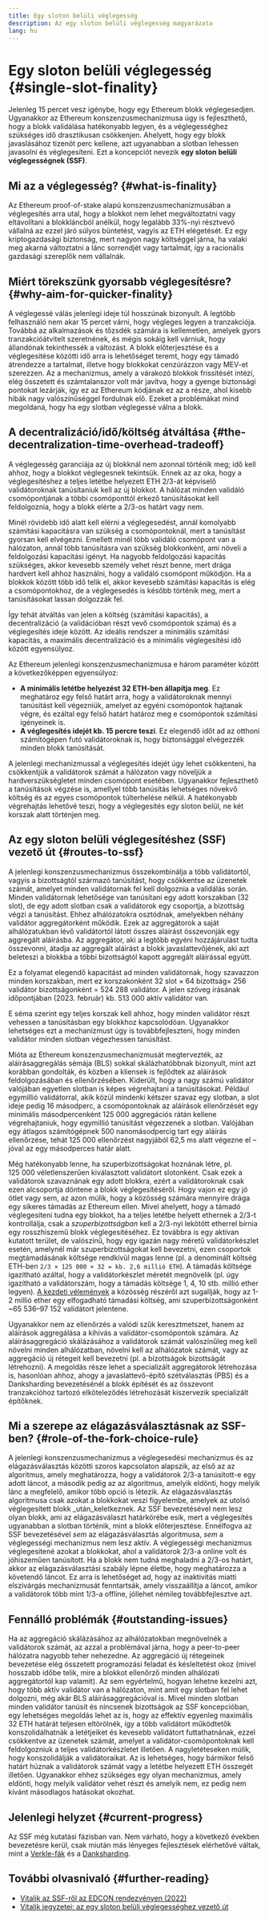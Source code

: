 ```yaml
---
title: Egy sloton belüli véglegesség
description: Az egy sloton belüli véglegesség magyarázata
lang: hu
---
```


# Egy sloton belüli véglegesség {#single-slot-finality}

Jelenleg 15 percet vesz igénybe, hogy egy Ethereum blokk véglegesedjen. Ugyanakkor az Ethereum konszenzusmechanizmusa úgy is fejleszthető, hogy a blokk validálása hatékonyabb legyen, és a véglegességhez szükséges idő drasztikusan csökkenjen. Ahelyett, hogy egy blokk javaslásához tizenöt perc kellene, azt ugyanabban a slotban lehessen javasolni és véglegesíteni. Ezt a koncepciót nevezik **egy sloton belüli véglegességnek (SSF)**.

## Mi az a véglegesség? {#what-is-finality}

Az Ethereum proof-of-stake alapú konszenzusmechanizmusában a véglegesítés arra utal, hogy a blokkot nem lehet megváltoztatni vagy eltávolítani a blokkláncból anélkül, hogy legalább 33%-nyi résztvevő vállalná az ezzel járó súlyos büntetést, vagyis az ETH elégetését. Ez egy kriptogazdasági biztonság, mert nagyon nagy költséggel járna, ha valaki meg akarná változtatni a lánc sorrendjét vagy tartalmát, így a racionális gazdasági szereplők nem vállalnák.

## Miért törekszünk gyorsabb véglegesítésre? {#why-aim-for-quicker-finality}

A véglegessé válás jelenlegi ideje túl hosszúnak bizonyult. A legtöbb felhasználó nem akar 15 percet várni, hogy végleges legyen a tranzakciója. Továbbá az alkalmazások és tőzsdék számára is kellemetlen, amelyek gyors tranzakcióátvitelt szeretnének, és mégis sokáig kell várniuk, hogy állandónak tekinthessék a változást. A blokk előterjesztése és a véglegesítése közötti idő arra is lehetőséget teremt, hogy egy támadó átrendezze a tartalmat, illetve hogy blokkokat cenzúrázzon vagy MEV-et szerezzen. Az a mechanizmus, amely a várakozó blokkok frissítését intézi, elég összetett és számtalanszor volt már javítva, hogy a gyenge biztonsági pontokat lezárják, így ez az Ethereum kódjának ez az a része, ahol kisebb hibák nagy valószínűséggel fordulnak elő. Ezeket a problémákat mind megoldaná, hogy ha egy slotban véglegessé válna a blokk.

## A decentralizáció/idő/költség átváltása {#the-decentralization-time-overhead-tradeoff}

A véglegesség garanciája az új blokknál nem azonnal történik meg; idő kell ahhoz, hogy a blokkot véglegesnek tekintsük. Ennek az az oka, hogy a véglegesítéshez a teljes letétbe helyezett ETH 2/3-át képviselő validátoroknak tanúsítaniuk kell az új blokkot. A hálózat minden validáló csomópontjának a többi csomóponttól érkező tanúsításokat kell feldolgoznia, hogy a blokk elérte a 2/3-os határt vagy nem.

Minél rövidebb idő alatt kell elérni a véglegesedést, annál komolyabb számítási kapacitásra van szükség a csomópontoknál, mert a tanúsítást gyorsan kell elvégezni. Emellett minél több validáló csomópont van a hálózaton, annál több tanúsításra van szükség blokkonként, ami növeli a feldolgozási kapacitási igényt. Ha nagyobb feldolgozási kapacitás szükséges, akkor kevesebb személy vehet részt benne, mert drága hardvert kell ahhoz használni, hogy a validáló csomópont működjön. Ha a blokkok között több idő telik el, akkor kevesebb számítási kapacitás is elég a csomópontokhoz, de a véglegesedés is később történik meg, mert a tanúsításokat lassan dolgozzák fel.

Így tehát átváltás van jelen a költség (számítási kapacitás), a decentralizáció (a validációban részt vevő csomópontok száma) és a véglegesítés ideje között. Az ideális rendszer a minimális számítási kapacitás, a maximális decentralizáció és a minimális véglegesítési idő között egyensúlyoz.

Az Ethereum jelenlegi konszenzusmechanizmusa e három paraméter között a következőképpen egyensúlyoz:

- **A minimális letétbe helyezést 32 ETH-ben állapítja meg**. Ez meghatároz egy felső határt arra, hogy a validátoroknak mennyi tanúsítást kell végezniük, amelyet az egyéni csomópontok hajtanak végre, és ezáltal egy felső határt határoz meg e csomópontok számítási igényeinek is.
- **A véglegesítés idejét kb. 15 percre teszi**. Ez elegendő időt ad az otthoni számítógépen futó validátoroknak is, hogy biztonsággal elvégezzék minden blokk tanúsítását.

A jelenlegi mechanizmussal a véglegesítés idejét úgy lehet csökkenteni, ha csökkentjük a validátorok számát a hálózaton vagy növeljük a hardverszükségletet minden csomópont esetében. Ugyanakkor fejleszthető a tanúsítások végzése is, amellyel több tanúsítás lehetséges növekvő költség és az egyes csomópontok túlterhelése nélkül. A hatékonyabb végrehajtás lehetővé teszi, hogy a véglegesítés egy sloton belül, ne két korszak alatt történjen meg.

## Az egy sloton belüli véglegesítéshez (SSF) vezető út {#routes-to-ssf}

<ExpandableCard title= "Miért nem lehet bevezetni az SSF-et akár ma?" eventCategory="/roadmap/single-slot-finality" eventName="clicked Why can't we hear SSF today?">

A jelenlegi konszenzusmechanizmus összekombinálja a több validátortól, vagyis a bizottságtól származó tanúsítást, hogy csökkentse az üzenetek számát, amelyet minden validátornak fel kell dolgoznia a validálás során. Minden validátornak lehetősége van tanúsítani egy adott korszakban (32 slot), de egy adott slotban csak a validátorok egy csoportja, a bizottság végzi a tanúsítást. Ehhez alhálózatokra osztódnak, amelyekben néhány validátor aggregátorként működik. Ezek az aggregátorok a saját alhálózatukban lévő validátortól látott összes aláírást összevonják egy aggregált aláírásba. Az aggregátor, aki a legtöbb egyéni hozzájárulást tudta összevonni, átadja az aggregált aláírást a blokk javaslattevőjének, aki azt beleteszi a blokkba a többi bizottságtól kapott aggregált aláírással együtt.

Ez a folyamat elegendő kapacitást ad minden validátornak, hogy szavazzon minden korszakban, mert ez korszakonként 32 slot × 64 bizottság× 256 validátor bizottságonként = 524 288 validátor. A jelen szöveg írásának időpontjában (2023. február) kb. 513 000 aktív validátor van.

E séma szerint egy teljes korszak kell ahhoz, hogy minden validátor részt vehessen a tanúsításban egy blokkhoz kapcsolódóan. Ugyanakkor lehetséges ezt a mechanizmust úgy is továbbfejleszteni, hogy minden validátor minden slotban végezhessen tanúsítást.
</ExpandableCard>

Mióta az Ethereum konszenzusmechanizmusát megtervezték, az aláírásaggregálás sémája (BLS) sokkal skálázhatóbbnak bizonyult, mint azt korábban gondolták, és közben a kliensek is fejlődtek az aláírások feldolgozásában és ellenőrzésében. Kiderült, hogy a nagy számú validátor valójában egyetlen slotban is képes végrehajtani a tanúsításokat. Például egymillió validátorral, akik közül mindenki kétszer szavaz egy slotban, a slot ideje pedig 16 másodperc, a csomópontoknak az aláírások ellenőrzését egy minimális másodpercenként 125 000 aggregációs rátán kellene végrehajtaniuk, hogy egymillió tanúsítást végezzenek a slotban. Valójában egy átlagos számítógépnek 500 nanomásodpercig tart egy aláírás ellenőrzése, tehát 125 000 ellenőrzést nagyjából 62,5 ms alatt végezne el – jóval az egy másodperces határ alatt.

Még hatékonyabb lenne, ha szuperbizottságokat hoznának létre, pl. 125 000 véletlenszerűen kiválasztott validátort slotonként. Csak ezek a validátorok szavaznának egy adott blokkra, ezért a validátoroknak csak ezen alcsoportja döntene a blokk véglegesítéséről. Hogy vajon ez egy jó ötlet vagy sem, az azon múlik, hogy a közösség számára mennyire drága egy sikeres támadás az Ethereum ellen. Mivel ahelyett, hogy a támadó véglegesíteni tudna egy blokkot, ha a teljes letétbe helyett ethernek a 2/3-t kontrollálja, csak a _szuperbizottságban_ kell a 2/3-nyi lekötött etherrel bírnia egy rosszhiszemű blokk véglegesítéséhez. Ez továbbra is egy aktívan kutatott terület, de valószínű, hogy egy igazán nagy méretű validátorkészlet esetén, amelynél már szuperbizottságokat kell bevezetni, ezen csoportok megtámadásának költsége rendkívül magas lenne (pl. a denominált költség ETH-ben `2/3 × 125 000 × 32 = kb. 2,6 millió ETH`). A támadás költsége igazítható azáltal, hogy a validátorkészlet méretét megnövelik (pl. úgy igazítható a validátorszám, hogy a támadás költsége 1, 4, 10 stb. millió ether legyen). [A kezdeti vélemények](https://youtu.be/ojBgyFl6-v4?t=755) a közösség részéről azt sugallják, hogy az 1-2 millió ether egy elfogadható támadási költség, ami szuperbizottságonként ~65 536–97 152 validátort jelentene.

Ugyanakkor nem az ellenőrzés a valódi szűk keresztmetszet, hanem az aláírások aggregálása a kihívás a validátor-csomópontok számára. Az aláírásaggregáció skálázásához a validátorok számát valószínűleg meg kell növelni minden alhálózatban, növelni kell az alhálózatok számát, vagy az aggregáció új rétegeit kell bevezetni (pl. a bizottságok bizottságát létrehozni). A megoldás része lehet a specializált aggregátorok létrehozása is, hasonlóan ahhoz, ahogy a javaslattevő-építő szétválasztás (PBS) és a Danksharding bevezetésénél a blokk építését és az összevont tranzakcióhoz tartozó elköteleződés létrehozását kiszervezik specializált építőknek.

## Mi a szerepe az elágazásválasztásnak az SSF-ben? {#role-of-the-fork-choice-rule}

A jelenlegi konszenzusmechanizmus a véglegesedési mechanizmus és az elágazásválasztás közötti szoros kapcsolaton alapszik, az első az az algoritmus, amely meghatározza, hogy a validátorok 2/3-a tanúsított-e egy adott láncot, a második pedig az az algoritmus, amelyik eldönti, hogy melyik lánc a megfelelő, amikor több opció is létezik. Az elágazásválasztás algoritmusa csak azokat a blokkokat veszi figyelembe, amelyek az utolsó véglegesített blokk _után_keletkeznek. Az SSF bevezetésével nem lesz olyan blokk, ami az elágazásválaszt határkörébe esik, mert a véglegesítés ugyanabban a slotban történik, mint a blokk előterjesztése. Ennélfogva az SSF bevezetésével _sem_ az elágazásválasztás algoritmusa, _sem_ a véglegességi mechanizmus nem lesz aktív. A véglegességi mechanizmus véglegesítené azokat a blokkokat, ahol a validátorok 2/3-a online volt és jóhiszeműen tanúsított. Ha a blokk nem tudná meghaladni a 2/3-os határt, akkor az elágazásválasztási szabály lépne életbe, hogy meghatározza a követendő láncot. Ez arra is lehetőséget ad, hogy az inaktivitás miatti elszivárgás mechanizmusát fenntartsák, amely visszaállítja a láncot, amikor a validátorok több mint 1/3-a offline, jóllehet némileg továbbfejlesztve azt.

## Fennálló problémák {#outstanding-issues}

Ha az aggregáció skálázásához az alhálózatokban megnövelnék a validátorok számát, az azzal a problémával járna, hogy a peer-to-peer hálózatra nagyobb teher nehezedne. Az aggregáció új rétegeinek bevezetése elég összetett programozási feladat és késleltetést okoz (mivel hosszabb időbe telik, mire a blokkot ellenőrző minden alhálózati aggregátortól kap valamit). Az sem egyértelmű, hogyan lehetne kezelni azt, hogy több aktív validátor van a hálózaton, mint amit egy slotban fel lehet dolgozni, még akár BLS aláírásaggregációval is. Mivel minden slotban minden validátor tanúsít és nincsenek bizottságok az SSF koncepcióban, egy lehetséges megoldás lehet az is, hogy az effektív egyenleg maximális 32 ETH határát teljesen eltörölnék, így a több validátort működtetők konszolidálhatnák a letétjeiket és kevesebb validátort futtathatnának, ezzel csökkentve az üzenetek számát, amelyet a validátor-csomópontoknak kell feldolgozniuk a teljes validátorkészletet illetően. A nagyletéteseken múlik, hogy konszolidálják a validátoraikat. Az is lehetséges, hogy bármikor felső határt húznak a validátorok számát vagy a letétbe helyezett ETH összegét illetően. Ugyanakkor ehhez szükséges egy olyan mechanizmus, amely eldönti, hogy melyik validátor vehet részt és amelyik nem, ez pedig nem kívánt másodlagos hatásokat okozhat.

## Jelenlegi helyzet {#current-progress}

Az SSF még kutatási fázisban van. Nem várható, hogy a következő években bevezetésre kerül, csak miután más lényeges fejlesztések elérhetővé váltak, mint a [Verkle-fák](/roadmap/verkle-trees/) és a [Danksharding](/roadmap/danksharding/).

## További olvasnivaló {#further-reading}

- [Vitalik az SSF-ről az EDCON rendezvényen (2022)](https://www.youtube.com/watch?v=nPgUKNPWXNI)
- [Vitalik jegyzetei: az egy sloton belüli véglegességhez vezető út](https://notes.ethereum.org/@vbuterin/single_slot_finality)
